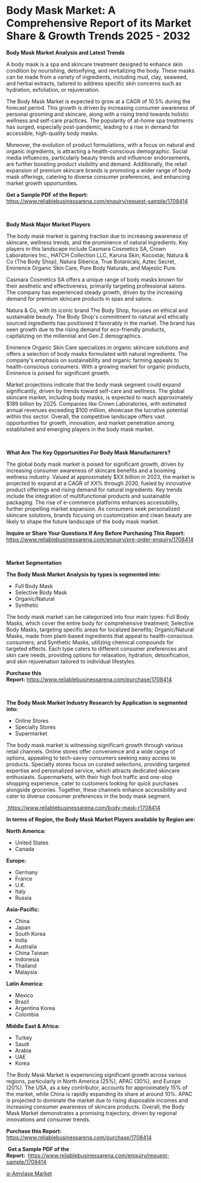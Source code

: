 <p><h1>Body Mask Market: A Comprehensive Report of its Market Share & Growth Trends 2025 - 2032</h1></p><p><strong>Body Mask Market Analysis and Latest Trends</strong></p>
<p><p>A body mask is a spa and skincare treatment designed to enhance skin condition by nourishing, detoxifying, and revitalizing the body. These masks can be made from a variety of ingredients, including mud, clay, seaweed, and herbal extracts, tailored to address specific skin concerns such as hydration, exfoliation, or rejuvenation.</p><p>The Body Mask Market is expected to grow at a CAGR of 10.5% during the forecast period. This growth is driven by increasing consumer awareness of personal grooming and skincare, along with a rising trend towards holistic wellness and self-care practices. The popularity of at-home spa treatments has surged, especially post-pandemic, leading to a rise in demand for accessible, high-quality body masks.</p><p>Moreover, the evolution of product formulations, with a focus on natural and organic ingredients, is attracting a health-conscious demographic. Social media influences, particularly beauty trends and influencer endorsements, are further boosting product visibility and demand. Additionally, the retail expansion of premium skincare brands is promoting a wider range of body mask offerings, catering to diverse consumer preferences, and enhancing market growth opportunities.</p></p>
<p><strong>Get a Sample PDF of the Report:&nbsp;</strong> <a href="https://www.reliablebusinessarena.com/enquiry/request-sample/1708414?utm_campaign=3504&utm_medium=2&utm_source=Github&utm_content=ia&utm_term=27032025&utm_id=body-mask">https://www.reliablebusinessarena.com/enquiry/request-sample/1708414</a></p>
<p>&nbsp;</p>
<p><strong>Body Mask Major Market Players</strong></p>
<p><p>The body mask market is gaining traction due to increasing awareness of skincare, wellness trends, and the prominence of natural ingredients. Key players in this landscape include Casmara Cosmetics SA, Crown Laboratories Inc., HATCH Collection LLC, Karuna Skin, Kocostar, Natura & Co (The Body Shop), Natura Siberica, True Botanicals, Aztec Secret, Eminence Organic Skin Care, Pure Body Naturals, and Majestic Pure.</p><p>Casmara Cosmetics SA offers a unique range of body masks known for their aesthetic and effectiveness, primarily targeting professional salons. The company has experienced steady growth, driven by the increasing demand for premium skincare products in spas and salons.</p><p>Natura & Co, with its iconic brand The Body Shop, focuses on ethical and sustainable beauty. The Body Shop's commitment to natural and ethically sourced ingredients has positioned it favorably in the market. The brand has seen growth due to the rising demand for eco-friendly products, capitalizing on the millennial and Gen Z demographics.</p><p>Eminence Organic Skin Care specializes in organic skincare solutions and offers a selection of body masks formulated with natural ingredients. The company's emphasis on sustainability and organic farming appeals to health-conscious consumers. With a growing market for organic products, Eminence is poised for significant growth.</p><p>Market projections indicate that the body mask segment could expand significantly, driven by trends toward self-care and wellness. The global skincare market, including body masks, is expected to reach approximately $189 billion by 2025. Companies like Crown Laboratories, with estimated annual revenues exceeding $100 million, showcase the lucrative potential within this sector. Overall, the competitive landscape offers vast opportunities for growth, innovation, and market penetration among established and emerging players in the body mask market.</p></p>
<p>&nbsp;</p>
<p><strong>What Are The Key Opportunities For Body Mask Manufacturers?</strong></p>
<p><p>The global body mask market is poised for significant growth, driven by increasing consumer awareness of skincare benefits and a booming wellness industry. Valued at approximately $XX billion in 2023, the market is projected to expand at a CAGR of XX% through 2030, fueled by innovative product offerings and rising demand for natural ingredients. Key trends include the integration of multifunctional products and sustainable packaging. The rise of e-commerce platforms enhances accessibility, further propelling market expansion. As consumers seek personalized skincare solutions, brands focusing on customization and clean beauty are likely to shape the future landscape of the body mask market.</p></p>
<p><strong>Inquire or Share Your Questions If Any Before Purchasing This Report:</strong> <a href="https://www.reliablebusinessarena.com/enquiry/pre-order-enquiry/1708414?utm_campaign=3504&utm_medium=2&utm_source=Github&utm_content=ia&utm_term=27032025&utm_id=body-mask">https://www.reliablebusinessarena.com/enquiry/pre-order-enquiry/1708414</a></p>
<p>&nbsp;</p>
<p><strong>Market Segmentation</strong></p>
<p><strong>The Body Mask Market Analysis by types is segmented into:</strong></p>
<p><ul><li>Full Body Mask</li><li>Selective Body Mask</li><li>Organic/Natural</li><li>Synthetic</li></ul></p>
<p><p>The body mask market can be categorized into four main types: Full Body Masks, which cover the entire body for comprehensive treatment; Selective Body Masks, targeting specific areas for localized benefits; Organic/Natural Masks, made from plant-based ingredients that appeal to health-conscious consumers; and Synthetic Masks, utilizing chemical compounds for targeted effects. Each type caters to different consumer preferences and skin care needs, providing options for relaxation, hydration, detoxification, and skin rejuvenation tailored to individual lifestyles.</p></p>
<p><strong>Purchase this Report:&nbsp;</strong><a href="https://www.reliablebusinessarena.com/purchase/1708414?utm_campaign=3504&utm_medium=2&utm_source=Github&utm_content=ia&utm_term=27032025&utm_id=body-mask">https://www.reliablebusinessarena.com/purchase/1708414</a></p>
<p>&nbsp;</p>
<p><strong>The Body Mask Market Industry Research by Application is segmented into:</strong></p>
<p><ul><li>Online Stores</li><li>Specialty Stores</li><li>Supermarket</li></ul></p>
<p><p>The body mask market is witnessing significant growth through various retail channels. Online stores offer convenience and a wide range of options, appealing to tech-savvy consumers seeking easy access to products. Specialty stores focus on curated selections, providing targeted expertise and personalized service, which attracts dedicated skincare enthusiasts. Supermarkets, with their high foot traffic and one-stop shopping experience, cater to customers looking for quick purchases alongside groceries. Together, these channels enhance accessibility and cater to diverse consumer preferences in the body mask segment.</p></p>
<p><a href="https://www.reliablebusinessarena.com/body-mask-r1708414?utm_campaign=3504&utm_medium=2&utm_source=Github&utm_content=ia&utm_term=27032025&utm_id=body-mask">&nbsp;https://www.reliablebusinessarena.com/body-mask-r1708414</a></p>
<p><strong>In terms of Region, the Body Mask Market Players available by Region are:</strong></p>
<p>
    <p> <strong> North America: </strong>
        <ul>
            <li>United States</li>
            <li>Canada</li>
        </ul>
        </p> 
    <p> <strong> Europe: </strong>
        <ul>
            <li>Germany</li>
            <li>France</li>
            <li>U.K.</li>
            <li>Italy</li>
            <li>Russia</li>
        </ul>
        </p> 
    <p> <strong> Asia-Pacific: </strong>
        <ul>
            <li>China</li>
            <li>Japan</li>
            <li>South Korea</li>
            <li>India</li>
            <li>Australia</li>
            <li>China Taiwan</li>
            <li>Indonesia</li>
            <li>Thailand</li>
            <li>Malaysia</li>
        </ul>
        </p> 
    <p> <strong> Latin America: </strong>
        <ul>
            <li>Mexico</li>
            <li>Brazil</li>
            <li>Argentina Korea</li>
            <li>Colombia</li>
        </ul>
        </p> 
    <p> <strong> Middle East & Africa: </strong>
        <ul>
            <li>Turkey</li>
            <li>Saudi</li>
            <li>Arabia</li>
            <li>UAE</li>
            <li>Korea</li>
        </ul>
    </p>
    </p>
<p><p>The Body Mask Market is experiencing significant growth across various regions, particularly in North America (25%), APAC (30%), and Europe (20%). The USA, as a key contributor, accounts for approximately 15% of the market, while China is rapidly expanding its share at around 10%. APAC is projected to dominate the market due to rising disposable incomes and increasing consumer awareness of skincare products. Overall, the Body Mask Market demonstrates a promising trajectory, driven by regional innovations and consumer trends.</p></p>
<p><strong>Purchase this Report: </strong><a href="https://www.reliablebusinessarena.com/purchase/1708414?utm_campaign=3504&utm_medium=2&utm_source=Github&utm_content=ia&utm_term=27032025&utm_id=body-mask">https://www.reliablebusinessarena.com/purchase/1708414</a></p>
<p>&nbsp;<strong>Get a Sample PDF of the Report:&nbsp;&nbsp;</strong><a href="https://www.reliablebusinessarena.com/enquiry/request-sample/1708414?utm_campaign=3504&utm_medium=2&utm_source=Github&utm_content=ia&utm_term=27032025&utm_id=body-mask">https://www.reliablebusinessarena.com/enquiry/request-sample/1708414</a></p>
<p><strong></strong></p>
<p><p><a href="https://github.com/lindaopodray/Market-Research-Report-List-1/blob/main/a-amylase-market.md?utm_campaign=3504&utm_medium=2&utm_source=Github&utm_content=ia&utm_term=27032025&utm_id=body-mask">α-Amylase Market</a></p></p>